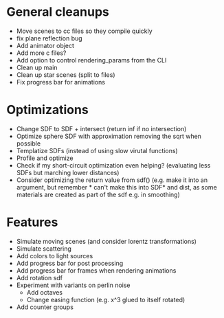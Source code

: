 # General cleanups
* Move scenes to cc files so they compile quickly
* fix plane reflection bug
* Add animator object
* Add more c files?
* Add option to control rendering_params from the CLI
* Clean up main
* Clean up star scenes (split to files)
* Fix progress bar for animations

# Optimizations
* Change SDF to SDF + intersect (return inf if no intersection)
* Optimize sphere SDF with approximation removing the sqrt when possible
* Templatize SDFs (instead of using slow virutal functions)
* Profile and optimize
* Check if my short-circuit optimization even helping? (evaluating less SDFs but marching lower distances)
* Consider optimizing the return value from sdf() (e.g. make it into an argument, but remember * can't make this into SDF* and dist, as some materials are created as part of the sdf e.g. in smoothing)

# Features
* Simulate moving scenes (and consider lorentz transformations)
* Simulate scattering
* Add colors to light sources
* Add progress bar for post processing
* Add progress bar for frames when rendering animations
* Add rotation sdf
* Experiment with variants on perlin noise
    * Add octaves
    * Change easing function (e.g. x^3 glued to itself rotated)
* Add counter groups

